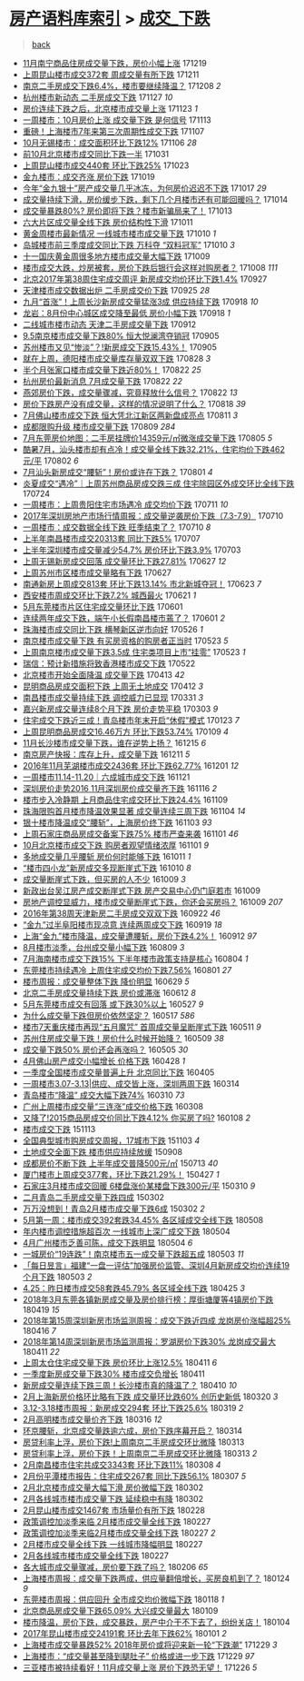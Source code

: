 [房产语料库索引](../../README.md)  > [成交_下跌](成交_下跌.md)
====
> [back](../README.md)

- [11月南宁商品住房成交量下跌，房价小幅上涨](http://jkwz.applinzi.com/ittc/7048721266586944528.html#11%E6%9C%88%E5%8D%97%E5%AE%81%E5%95%86%E5%93%81%E4%BD%8F%E6%88%BF%E6%88%90%E4%BA%A4%E9%87%8F%E4%B8%8B%E8%B7%8C%EF%BC%8C%E6%88%BF%E4%BB%B7%E5%B0%8F%E5%B9%85%E4%B8%8A%E6%B6%A8) 171219  
- [上周昆山楼市成交372套 周成交量有所下跌](http://jkwz.applinzi.com/ittc/7045768595194250256.html#%E4%B8%8A%E5%91%A8%E6%98%86%E5%B1%B1%E6%A5%BC%E5%B8%82%E6%88%90%E4%BA%A4372%E5%A5%97+%E5%91%A8%E6%88%90%E4%BA%A4%E9%87%8F%E6%9C%89%E6%89%80%E4%B8%8B%E8%B7%8C) 171211  
- [南京二手房成交下跌6.4%，楼市要继续降温？](http://jkwz.applinzi.com/ittc/7044487148974113808.html#%E5%8D%97%E4%BA%AC%E4%BA%8C%E6%89%8B%E6%88%BF%E6%88%90%E4%BA%A4%E4%B8%8B%E8%B7%8C6.4%25%EF%BC%8C%E6%A5%BC%E5%B8%82%E8%A6%81%E7%BB%A7%E7%BB%AD%E9%99%8D%E6%B8%A9%EF%BC%9F) 171208 *2* 
- [杭州楼市新动态 二手房成交下跌](http://jkwz.applinzi.com/ittc/7040592609402160145.html#%E6%9D%AD%E5%B7%9E%E6%A5%BC%E5%B8%82%E6%96%B0%E5%8A%A8%E6%80%81+%E4%BA%8C%E6%89%8B%E6%88%BF%E6%88%90%E4%BA%A4%E4%B8%8B%E8%B7%8C) 171127 *10* 
- [房价连续下跌之后，北京楼市成交量上涨](http://jkwz.applinzi.com/ittc/7039075825180214288.html#%E6%88%BF%E4%BB%B7%E8%BF%9E%E7%BB%AD%E4%B8%8B%E8%B7%8C%E4%B9%8B%E5%90%8E%EF%BC%8C%E5%8C%97%E4%BA%AC%E6%A5%BC%E5%B8%82%E6%88%90%E4%BA%A4%E9%87%8F%E4%B8%8A%E6%B6%A8) 171123 *1* 
- [一周楼市：10月房价上涨 成交量下跌 是何信号](http://jkwz.applinzi.com/ittc/7035472168920548368.html#%E4%B8%80%E5%91%A8%E6%A5%BC%E5%B8%82%EF%BC%9A10%E6%9C%88%E6%88%BF%E4%BB%B7%E4%B8%8A%E6%B6%A8+%E6%88%90%E4%BA%A4%E9%87%8F%E4%B8%8B%E8%B7%8C+%E6%98%AF%E4%BD%95%E4%BF%A1%E5%8F%B7) 171113  
- [重磅！上海楼市7年来第三次周期性成交下跌](http://jkwz.applinzi.com/ittc/7033166705977721872.html#%E9%87%8D%E7%A3%85%EF%BC%81%E4%B8%8A%E6%B5%B7%E6%A5%BC%E5%B8%827%E5%B9%B4%E6%9D%A5%E7%AC%AC%E4%B8%89%E6%AC%A1%E5%91%A8%E6%9C%9F%E6%80%A7%E6%88%90%E4%BA%A4%E4%B8%8B%E8%B7%8C) 171107  
- [10月无锡楼市：成交面积环比下跌12%](http://jkwz.applinzi.com/ittc/7032785262369834000.html#10%E6%9C%88%E6%97%A0%E9%94%A1%E6%A5%BC%E5%B8%82%EF%BC%9A%E6%88%90%E4%BA%A4%E9%9D%A2%E7%A7%AF%E7%8E%AF%E6%AF%94%E4%B8%8B%E8%B7%8C12%25) 171106 *28* 
- [前10月北京楼市成交同比下跌一半](http://jkwz.applinzi.com/ittc/7030661156795057168.html#%E5%89%8D10%E6%9C%88%E5%8C%97%E4%BA%AC%E6%A5%BC%E5%B8%82%E6%88%90%E4%BA%A4%E5%90%8C%E6%AF%94%E4%B8%8B%E8%B7%8C%E4%B8%80%E5%8D%8A) 171031  
- [上周昆山楼市成交440套 环比下跌25%](http://jkwz.applinzi.com/ittc/7027578050433254416.html#%E4%B8%8A%E5%91%A8%E6%98%86%E5%B1%B1%E6%A5%BC%E5%B8%82%E6%88%90%E4%BA%A4440%E5%A5%97+%E7%8E%AF%E6%AF%94%E4%B8%8B%E8%B7%8C25%25) 171023  
- [金九楼市：成交齐涨 房价下跌](http://jkwz.applinzi.com/ittc/7026166574287946768.html#%E9%87%91%E4%B9%9D%E6%A5%BC%E5%B8%82%EF%BC%9A%E6%88%90%E4%BA%A4%E9%BD%90%E6%B6%A8+%E6%88%BF%E4%BB%B7%E4%B8%8B%E8%B7%8C) 171019  
- [今年“金九银十”房产成交量几乎冰冻，为何房价迟迟不下跌](http://jkwz.applinzi.com/ittc/7025435355766064145.html#%E4%BB%8A%E5%B9%B4%E2%80%9C%E9%87%91%E4%B9%9D%E9%93%B6%E5%8D%81%E2%80%9D%E6%88%BF%E4%BA%A7%E6%88%90%E4%BA%A4%E9%87%8F%E5%87%A0%E4%B9%8E%E5%86%B0%E5%86%BB%EF%BC%8C%E4%B8%BA%E4%BD%95%E6%88%BF%E4%BB%B7%E8%BF%9F%E8%BF%9F%E4%B8%8D%E4%B8%8B%E8%B7%8C) 171017 *29* 
- [成交量持续下滑，房价缓步下跌，剩下几个月楼市还有可能回暖吗？](http://jkwz.applinzi.com/ittc/7024337933233030161.html#%E6%88%90%E4%BA%A4%E9%87%8F%E6%8C%81%E7%BB%AD%E4%B8%8B%E6%BB%91%EF%BC%8C%E6%88%BF%E4%BB%B7%E7%BC%93%E6%AD%A5%E4%B8%8B%E8%B7%8C%EF%BC%8C%E5%89%A9%E4%B8%8B%E5%87%A0%E4%B8%AA%E6%9C%88%E6%A5%BC%E5%B8%82%E8%BF%98%E6%9C%89%E5%8F%AF%E8%83%BD%E5%9B%9E%E6%9A%96%E5%90%97%EF%BC%9F) 171014  
- [成交量暴跌80%? 房价即将下跌？楼市新骗局来了！](http://jkwz.applinzi.com/ittc/7023928474933396497.html#%E6%88%90%E4%BA%A4%E9%87%8F%E6%9A%B4%E8%B7%8C80%25%3F+%E6%88%BF%E4%BB%B7%E5%8D%B3%E5%B0%86%E4%B8%8B%E8%B7%8C%EF%BC%9F%E6%A5%BC%E5%B8%82%E6%96%B0%E9%AA%97%E5%B1%80%E6%9D%A5%E4%BA%86%EF%BC%81) 171013  
- [六大片区成交量全线下跌 房价结构性下滑](http://jkwz.applinzi.com/ittc/7022965114188334096.html#%E5%85%AD%E5%A4%A7%E7%89%87%E5%8C%BA%E6%88%90%E4%BA%A4%E9%87%8F%E5%85%A8%E7%BA%BF%E4%B8%8B%E8%B7%8C+%E6%88%BF%E4%BB%B7%E7%BB%93%E6%9E%84%E6%80%A7%E4%B8%8B%E6%BB%91) 171011  
- [黄金周楼市最新情况 一线城市楼市成交量下跌](http://jkwz.applinzi.com/ittc/7022781278921950225.html#%E9%BB%84%E9%87%91%E5%91%A8%E6%A5%BC%E5%B8%82%E6%9C%80%E6%96%B0%E6%83%85%E5%86%B5+%E4%B8%80%E7%BA%BF%E5%9F%8E%E5%B8%82%E6%A5%BC%E5%B8%82%E6%88%90%E4%BA%A4%E9%87%8F%E4%B8%8B%E8%B7%8C) 171010 *1* 
- [岛城楼市前三季度成交同比下跌 万科夺 “双料冠军”](http://jkwz.applinzi.com/ittc/7022732660265452560.html#%E5%B2%9B%E5%9F%8E%E6%A5%BC%E5%B8%82%E5%89%8D%E4%B8%89%E5%AD%A3%E5%BA%A6%E6%88%90%E4%BA%A4%E5%90%8C%E6%AF%94%E4%B8%8B%E8%B7%8C+%E4%B8%87%E7%A7%91%E5%A4%BA+%E2%80%9C%E5%8F%8C%E6%96%99%E5%86%A0%E5%86%9B%E2%80%9D) 171010 *3* 
- [十一国庆黄金周很多地方楼市成交量大幅下跌](http://jkwz.applinzi.com/ittc/7022453570102887440.html#%E5%8D%81%E4%B8%80%E5%9B%BD%E5%BA%86%E9%BB%84%E9%87%91%E5%91%A8%E5%BE%88%E5%A4%9A%E5%9C%B0%E6%96%B9%E6%A5%BC%E5%B8%82%E6%88%90%E4%BA%A4%E9%87%8F%E5%A4%A7%E5%B9%85%E4%B8%8B%E8%B7%8C) 171009  
- [楼市成交大跌，炒房被套，房价下跌后银行会这样对购房者？](http://jkwz.applinzi.com/ittc/7022018923359372305.html#%E6%A5%BC%E5%B8%82%E6%88%90%E4%BA%A4%E5%A4%A7%E8%B7%8C%EF%BC%8C%E7%82%92%E6%88%BF%E8%A2%AB%E5%A5%97%EF%BC%8C%E6%88%BF%E4%BB%B7%E4%B8%8B%E8%B7%8C%E5%90%8E%E9%93%B6%E8%A1%8C%E4%BC%9A%E8%BF%99%E6%A0%B7%E5%AF%B9%E8%B4%AD%E6%88%BF%E8%80%85%EF%BC%9F) 171008 *111* 
- [北京2017年第38周住宅成交周评 新房成交均价环比下跌1.4%](http://jkwz.applinzi.com/ittc/7018038802151638033.html#%E5%8C%97%E4%BA%AC2017%E5%B9%B4%E7%AC%AC38%E5%91%A8%E4%BD%8F%E5%AE%85%E6%88%90%E4%BA%A4%E5%91%A8%E8%AF%84+%E6%96%B0%E6%88%BF%E6%88%90%E4%BA%A4%E5%9D%87%E4%BB%B7%E7%8E%AF%E6%AF%94%E4%B8%8B%E8%B7%8C1.4%25) 170927  
- [天津楼市成交数据出炉 二手房成交价下跌](http://jkwz.applinzi.com/ittc/7017197995626595345.html#%E5%A4%A9%E6%B4%A5%E6%A5%BC%E5%B8%82%E6%88%90%E4%BA%A4%E6%95%B0%E6%8D%AE%E5%87%BA%E7%82%89+%E4%BA%8C%E6%89%8B%E6%88%BF%E6%88%90%E4%BA%A4%E4%BB%B7%E4%B8%8B%E8%B7%8C) 170925 *28* 
- [九月“首涨”！上周长沙新房成交量猛涨3成 供应持续下跌](http://jkwz.applinzi.com/ittc/7014696617435989009.html#%E4%B9%9D%E6%9C%88%E2%80%9C%E9%A6%96%E6%B6%A8%E2%80%9D%EF%BC%81%E4%B8%8A%E5%91%A8%E9%95%BF%E6%B2%99%E6%96%B0%E6%88%BF%E6%88%90%E4%BA%A4%E9%87%8F%E7%8C%9B%E6%B6%A83%E6%88%90+%E4%BE%9B%E5%BA%94%E6%8C%81%E7%BB%AD%E4%B8%8B%E8%B7%8C) 170918 *10* 
- [龙岩：8月份中心城区成交降至最低 房价小幅下跌](http://jkwz.applinzi.com/ittc/7014679558882853905.html#%E9%BE%99%E5%B2%A9%EF%BC%9A8%E6%9C%88%E4%BB%BD%E4%B8%AD%E5%BF%83%E5%9F%8E%E5%8C%BA%E6%88%90%E4%BA%A4%E9%99%8D%E8%87%B3%E6%9C%80%E4%BD%8E+%E6%88%BF%E4%BB%B7%E5%B0%8F%E5%B9%85%E4%B8%8B%E8%B7%8C) 170918 *1* 
- [二线城市楼市动态 天津二手房成交量下跌](http://jkwz.applinzi.com/ittc/7012415735257891600.html#%E4%BA%8C%E7%BA%BF%E5%9F%8E%E5%B8%82%E6%A5%BC%E5%B8%82%E5%8A%A8%E6%80%81+%E5%A4%A9%E6%B4%A5%E4%BA%8C%E6%89%8B%E6%88%BF%E6%88%90%E4%BA%A4%E9%87%8F%E4%B8%8B%E8%B7%8C) 170912  
- [9.5南京楼市成交量下跌80% 恒大悦澜湾夺销冠](http://jkwz.applinzi.com/ittc/7009945226356196368.html#9.5%E5%8D%97%E4%BA%AC%E6%A5%BC%E5%B8%82%E6%88%90%E4%BA%A4%E9%87%8F%E4%B8%8B%E8%B7%8C80%25+%E6%81%92%E5%A4%A7%E6%82%A6%E6%BE%9C%E6%B9%BE%E5%A4%BA%E9%94%80%E5%86%A0) 170905  
- [苏州楼市又见“惨淡”？!新房成交下跌15.43%！](http://jkwz.applinzi.com/ittc/7009758814809883664.html#%E8%8B%8F%E5%B7%9E%E6%A5%BC%E5%B8%82%E5%8F%88%E8%A7%81%E2%80%9C%E6%83%A8%E6%B7%A1%E2%80%9D%EF%BC%9F%21%E6%96%B0%E6%88%BF%E6%88%90%E4%BA%A4%E4%B8%8B%E8%B7%8C15.43%25%EF%BC%81) 170905  
- [就在上周，德阳楼市成交量库存量双双下跌](http://jkwz.applinzi.com/ittc/7005796703142413328.html#%E5%B0%B1%E5%9C%A8%E4%B8%8A%E5%91%A8%EF%BC%8C%E5%BE%B7%E9%98%B3%E6%A5%BC%E5%B8%82%E6%88%90%E4%BA%A4%E9%87%8F%E5%BA%93%E5%AD%98%E9%87%8F%E5%8F%8C%E5%8F%8C%E4%B8%8B%E8%B7%8C) 170828 *3* 
- [半个月张家口楼市成交量下跌近80%！](http://jkwz.applinzi.com/ittc/7004653502184555536.html#%E5%8D%8A%E4%B8%AA%E6%9C%88%E5%BC%A0%E5%AE%B6%E5%8F%A3%E6%A5%BC%E5%B8%82%E6%88%90%E4%BA%A4%E9%87%8F%E4%B8%8B%E8%B7%8C%E8%BF%9180%25%EF%BC%81) 170822 *25* 
- [杭州房价最新消息 7月成交量下跌](http://jkwz.applinzi.com/ittc/7004618819463808016.html#%E6%9D%AD%E5%B7%9E%E6%88%BF%E4%BB%B7%E6%9C%80%E6%96%B0%E6%B6%88%E6%81%AF+7%E6%9C%88%E6%88%90%E4%BA%A4%E9%87%8F%E4%B8%8B%E8%B7%8C) 170822 *22* 
- [燕郊房价下跌，成交量骤减，究竟释放什么信号？](http://jkwz.applinzi.com/ittc/7004590943712576529.html#%E7%87%95%E9%83%8A%E6%88%BF%E4%BB%B7%E4%B8%8B%E8%B7%8C%EF%BC%8C%E6%88%90%E4%BA%A4%E9%87%8F%E9%AA%A4%E5%87%8F%EF%BC%8C%E7%A9%B6%E7%AB%9F%E9%87%8A%E6%94%BE%E4%BB%80%E4%B9%88%E4%BF%A1%E5%8F%B7%EF%BC%9F) 170822 *13* 
- [房价下跌房产没有成交量，这样的情况说明了什么？](http://jkwz.applinzi.com/ittc/7003195132286075920.html#%E6%88%BF%E4%BB%B7%E4%B8%8B%E8%B7%8C%E6%88%BF%E4%BA%A7%E6%B2%A1%E6%9C%89%E6%88%90%E4%BA%A4%E9%87%8F%EF%BC%8C%E8%BF%99%E6%A0%B7%E7%9A%84%E6%83%85%E5%86%B5%E8%AF%B4%E6%98%8E%E4%BA%86%E4%BB%80%E4%B9%88%EF%BC%9F) 170818 *39* 
- [7月佛山楼市成交下跌 恒大凭北江新区两新盘成亮点](http://jkwz.applinzi.com/ittc/7000448578286519313.html#7%E6%9C%88%E4%BD%9B%E5%B1%B1%E6%A5%BC%E5%B8%82%E6%88%90%E4%BA%A4%E4%B8%8B%E8%B7%8C+%E6%81%92%E5%A4%A7%E5%87%AD%E5%8C%97%E6%B1%9F%E6%96%B0%E5%8C%BA%E4%B8%A4%E6%96%B0%E7%9B%98%E6%88%90%E4%BA%AE%E7%82%B9) 170811 *3* 
- [成都限购升级 楼市成交量下跌](http://jkwz.applinzi.com/ittc/6999864690652759056.html#%E6%88%90%E9%83%BD%E9%99%90%E8%B4%AD%E5%8D%87%E7%BA%A7+%E6%A5%BC%E5%B8%82%E6%88%90%E4%BA%A4%E9%87%8F%E4%B8%8B%E8%B7%8C) 170809 *284* 
- [7月东莞房价地图：二手房挂牌价14359元/㎡微涨成交量下跌](http://jkwz.applinzi.com/ittc/6998381178581943312.html#7%E6%9C%88%E4%B8%9C%E8%8E%9E%E6%88%BF%E4%BB%B7%E5%9C%B0%E5%9B%BE%EF%BC%9A%E4%BA%8C%E6%89%8B%E6%88%BF%E6%8C%82%E7%89%8C%E4%BB%B714359%E5%85%83%2F%E3%8E%A1%E5%BE%AE%E6%B6%A8%E6%88%90%E4%BA%A4%E9%87%8F%E4%B8%8B%E8%B7%8C) 170805 *5* 
- [酷暑7月，汕头楼市却有点冷！成交量全线下跌32.21%，住宅均价下跌462元/平](http://jkwz.applinzi.com/ittc/6997155568341746704.html#%E9%85%B7%E6%9A%917%E6%9C%88%EF%BC%8C%E6%B1%95%E5%A4%B4%E6%A5%BC%E5%B8%82%E5%8D%B4%E6%9C%89%E7%82%B9%E5%86%B7%EF%BC%81%E6%88%90%E4%BA%A4%E9%87%8F%E5%85%A8%E7%BA%BF%E4%B8%8B%E8%B7%8C32.21%25%EF%BC%8C%E4%BD%8F%E5%AE%85%E5%9D%87%E4%BB%B7%E4%B8%8B%E8%B7%8C462%E5%85%83%2F%E5%B9%B3) 170802 *6* 
- [7月汕头新房成交“腰斩”！房价或许在下跌？](http://jkwz.applinzi.com/ittc/6996785677856146449.html#7%E6%9C%88%E6%B1%95%E5%A4%B4%E6%96%B0%E6%88%BF%E6%88%90%E4%BA%A4%E2%80%9C%E8%85%B0%E6%96%A9%E2%80%9D%EF%BC%81%E6%88%BF%E4%BB%B7%E6%88%96%E8%AE%B8%E5%9C%A8%E4%B8%8B%E8%B7%8C%EF%BC%9F) 170801 *4* 
- [炎夏成交“遇冷”｜上周苏州商品房成交跌三成 住宅除园区外成交环比全线下跌](http://jkwz.applinzi.com/ittc/6993853267229279249.html#%E7%82%8E%E5%A4%8F%E6%88%90%E4%BA%A4%E2%80%9C%E9%81%87%E5%86%B7%E2%80%9D%EF%BD%9C%E4%B8%8A%E5%91%A8%E8%8B%8F%E5%B7%9E%E5%95%86%E5%93%81%E6%88%BF%E6%88%90%E4%BA%A4%E8%B7%8C%E4%B8%89%E6%88%90+%E4%BD%8F%E5%AE%85%E9%99%A4%E5%9B%AD%E5%8C%BA%E5%A4%96%E6%88%90%E4%BA%A4%E7%8E%AF%E6%AF%94%E5%85%A8%E7%BA%BF%E4%B8%8B%E8%B7%8C) 170724  
- [一周楼市：上周贵阳住宅市场遇冷 成交均价下跌](http://jkwz.applinzi.com/ittc/6989082667390600209.html#%E4%B8%80%E5%91%A8%E6%A5%BC%E5%B8%82%EF%BC%9A%E4%B8%8A%E5%91%A8%E8%B4%B5%E9%98%B3%E4%BD%8F%E5%AE%85%E5%B8%82%E5%9C%BA%E9%81%87%E5%86%B7+%E6%88%90%E4%BA%A4%E5%9D%87%E4%BB%B7%E4%B8%8B%E8%B7%8C) 170711 *10* 
- [2017年深圳房地产市场行情周报：成交量逆袭房价下跌（7.3-7.9）](http://jkwz.applinzi.com/ittc/6988731161306989573.html#2017%E5%B9%B4%E6%B7%B1%E5%9C%B3%E6%88%BF%E5%9C%B0%E4%BA%A7%E5%B8%82%E5%9C%BA%E8%A1%8C%E6%83%85%E5%91%A8%E6%8A%A5%EF%BC%9A%E6%88%90%E4%BA%A4%E9%87%8F%E9%80%86%E8%A2%AD%E6%88%BF%E4%BB%B7%E4%B8%8B%E8%B7%8C%EF%BC%887.3-7.9%EF%BC%89) 170710  
- [一周楼市：成交数据全线下跌 旺季结束了？](http://jkwz.applinzi.com/ittc/6988613961418015760.html#%E4%B8%80%E5%91%A8%E6%A5%BC%E5%B8%82%EF%BC%9A%E6%88%90%E4%BA%A4%E6%95%B0%E6%8D%AE%E5%85%A8%E7%BA%BF%E4%B8%8B%E8%B7%8C+%E6%97%BA%E5%AD%A3%E7%BB%93%E6%9D%9F%E4%BA%86%EF%BC%9F) 170710 *8* 
- [上半年南昌楼市成交20313套 同比下跌5%](http://jkwz.applinzi.com/ittc/6987494061991527441.html#%E4%B8%8A%E5%8D%8A%E5%B9%B4%E5%8D%97%E6%98%8C%E6%A5%BC%E5%B8%82%E6%88%90%E4%BA%A420313%E5%A5%97+%E5%90%8C%E6%AF%94%E4%B8%8B%E8%B7%8C5%25) 170707  
- [上半年深圳楼市成交量减少54.7% 房价环比下跌3.9%](http://jkwz.applinzi.com/ittc/6986083089397580805.html#%E4%B8%8A%E5%8D%8A%E5%B9%B4%E6%B7%B1%E5%9C%B3%E6%A5%BC%E5%B8%82%E6%88%90%E4%BA%A4%E9%87%8F%E5%87%8F%E5%B0%9154.7%25+%E6%88%BF%E4%BB%B7%E7%8E%AF%E6%AF%94%E4%B8%8B%E8%B7%8C3.9%25) 170703  
- [上周无锡新房成交回落 成交量环比下跌27.81%](http://jkwz.applinzi.com/ittc/6983812134856033284.html#%E4%B8%8A%E5%91%A8%E6%97%A0%E9%94%A1%E6%96%B0%E6%88%BF%E6%88%90%E4%BA%A4%E5%9B%9E%E8%90%BD+%E6%88%90%E4%BA%A4%E9%87%8F%E7%8E%AF%E6%AF%94%E4%B8%8B%E8%B7%8C27.81%25) 170627 *12* 
- [上周苏州市区楼市成交量略有下跌](http://jkwz.applinzi.com/ittc/6983769599756469252.html#%E4%B8%8A%E5%91%A8%E8%8B%8F%E5%B7%9E%E5%B8%82%E5%8C%BA%E6%A5%BC%E5%B8%82%E6%88%90%E4%BA%A4%E9%87%8F%E7%95%A5%E6%9C%89%E4%B8%8B%E8%B7%8C) 170627  
- [南通新房上周成交813套 环比下跌13.14% 市北新城夺冠！](http://jkwz.applinzi.com/ittc/6982406488596153348.html#%E5%8D%97%E9%80%9A%E6%96%B0%E6%88%BF%E4%B8%8A%E5%91%A8%E6%88%90%E4%BA%A4813%E5%A5%97+%E7%8E%AF%E6%AF%94%E4%B8%8B%E8%B7%8C13.14%25+%E5%B8%82%E5%8C%97%E6%96%B0%E5%9F%8E%E5%A4%BA%E5%86%A0%EF%BC%81) 170623 *7* 
- [西安楼市周成交环比下跌7.2% 城西最火](http://jkwz.applinzi.com/ittc/6981544961441793028.html#%E8%A5%BF%E5%AE%89%E6%A5%BC%E5%B8%82%E5%91%A8%E6%88%90%E4%BA%A4%E7%8E%AF%E6%AF%94%E4%B8%8B%E8%B7%8C7.2%25+%E5%9F%8E%E8%A5%BF%E6%9C%80%E7%81%AB) 170621 *1* 
- [5月东莞楼市片区住宅成交量环比下跌](http://jkwz.applinzi.com/ittc/6974152150975251460.html#5%E6%9C%88%E4%B8%9C%E8%8E%9E%E6%A5%BC%E5%B8%82%E7%89%87%E5%8C%BA%E4%BD%8F%E5%AE%85%E6%88%90%E4%BA%A4%E9%87%8F%E7%8E%AF%E6%AF%94%E4%B8%8B%E8%B7%8C) 170601  
- [连续两年成交下跌，端午小长假南昌楼市蔫了？](http://jkwz.applinzi.com/ittc/6974127267302081541.html#%E8%BF%9E%E7%BB%AD%E4%B8%A4%E5%B9%B4%E6%88%90%E4%BA%A4%E4%B8%8B%E8%B7%8C%EF%BC%8C%E7%AB%AF%E5%8D%88%E5%B0%8F%E9%95%BF%E5%81%87%E5%8D%97%E6%98%8C%E6%A5%BC%E5%B8%82%E8%94%AB%E4%BA%86%EF%BC%9F) 170601 *2* 
- [珠海楼市成交同比下跌 横琴新区逆市向好](http://jkwz.applinzi.com/ittc/6971609359044838404.html#%E7%8F%A0%E6%B5%B7%E6%A5%BC%E5%B8%82%E6%88%90%E4%BA%A4%E5%90%8C%E6%AF%94%E4%B8%8B%E8%B7%8C+%E6%A8%AA%E7%90%B4%E6%96%B0%E5%8C%BA%E9%80%86%E5%B8%82%E5%90%91%E5%A5%BD) 170526 *1* 
- [南京楼市成交量下跌 有买房资格的购房者正当时](http://jkwz.applinzi.com/ittc/6970875076768433156.html#%E5%8D%97%E4%BA%AC%E6%A5%BC%E5%B8%82%E6%88%90%E4%BA%A4%E9%87%8F%E4%B8%8B%E8%B7%8C+%E6%9C%89%E4%B9%B0%E6%88%BF%E8%B5%84%E6%A0%BC%E7%9A%84%E8%B4%AD%E6%88%BF%E8%80%85%E6%AD%A3%E5%BD%93%E6%97%B6) 170523 *5* 
- [上周南京楼市成交量下跌3.5成 住宅类项目上市“挂零”](http://jkwz.applinzi.com/ittc/6970841820740191237.html#%E4%B8%8A%E5%91%A8%E5%8D%97%E4%BA%AC%E6%A5%BC%E5%B8%82%E6%88%90%E4%BA%A4%E9%87%8F%E4%B8%8B%E8%B7%8C3.5%E6%88%90+%E4%BD%8F%E5%AE%85%E7%B1%BB%E9%A1%B9%E7%9B%AE%E4%B8%8A%E5%B8%82%E2%80%9C%E6%8C%82%E9%9B%B6%E2%80%9D) 170523 *1* 
- [瑞信：预计新措施将致香港楼市成交下跌](http://jkwz.applinzi.com/ittc/6970443771392033797.html#%E7%91%9E%E4%BF%A1%EF%BC%9A%E9%A2%84%E8%AE%A1%E6%96%B0%E6%8E%AA%E6%96%BD%E5%B0%86%E8%87%B4%E9%A6%99%E6%B8%AF%E6%A5%BC%E5%B8%82%E6%88%90%E4%BA%A4%E4%B8%8B%E8%B7%8C) 170522  
- [北京楼市开始全面降温 成交量下跌](http://jkwz.applinzi.com/ittc/6955817621164393477.html#%E5%8C%97%E4%BA%AC%E6%A5%BC%E5%B8%82%E5%BC%80%E5%A7%8B%E5%85%A8%E9%9D%A2%E9%99%8D%E6%B8%A9+%E6%88%90%E4%BA%A4%E9%87%8F%E4%B8%8B%E8%B7%8C) 170413 *42* 
- [昆明商品房成交面积下跌 上周无土地成交](http://jkwz.applinzi.com/ittc/6955755592416232452.html#%E6%98%86%E6%98%8E%E5%95%86%E5%93%81%E6%88%BF%E6%88%90%E4%BA%A4%E9%9D%A2%E7%A7%AF%E4%B8%8B%E8%B7%8C+%E4%B8%8A%E5%91%A8%E6%97%A0%E5%9C%9F%E5%9C%B0%E6%88%90%E4%BA%A4) 170412 *3* 
- [南昌楼市成交量持续下跌 调控威力已显现](http://jkwz.applinzi.com/ittc/6951118382626767877.html#%E5%8D%97%E6%98%8C%E6%A5%BC%E5%B8%82%E6%88%90%E4%BA%A4%E9%87%8F%E6%8C%81%E7%BB%AD%E4%B8%8B%E8%B7%8C+%E8%B0%83%E6%8E%A7%E5%A8%81%E5%8A%9B%E5%B7%B2%E6%98%BE%E7%8E%B0) 170331 *3* 
- [嘉兴新房成交量连续8个月下跌 房价走势平稳](http://jkwz.applinzi.com/ittc/6940842326720250884.html#%E5%98%89%E5%85%B4%E6%96%B0%E6%88%BF%E6%88%90%E4%BA%A4%E9%87%8F%E8%BF%9E%E7%BB%AD8%E4%B8%AA%E6%9C%88%E4%B8%8B%E8%B7%8C+%E6%88%BF%E4%BB%B7%E8%B5%B0%E5%8A%BF%E5%B9%B3%E7%A8%B3) 170303 *9* 
- [住宅成交下跌近三成！青岛楼市年末开启“休假”模式](http://jkwz.applinzi.com/ittc/6926363228132344837.html#%E4%BD%8F%E5%AE%85%E6%88%90%E4%BA%A4%E4%B8%8B%E8%B7%8C%E8%BF%91%E4%B8%89%E6%88%90%EF%BC%81%E9%9D%92%E5%B2%9B%E6%A5%BC%E5%B8%82%E5%B9%B4%E6%9C%AB%E5%BC%80%E5%90%AF%E2%80%9C%E4%BC%91%E5%81%87%E2%80%9D%E6%A8%A1%E5%BC%8F) 170123 *7* 
- [上周昆明商品房成交16.46万方 环比下跌53.74%](http://jkwz.applinzi.com/ittc/6921213353820423173.html#%E4%B8%8A%E5%91%A8%E6%98%86%E6%98%8E%E5%95%86%E5%93%81%E6%88%BF%E6%88%90%E4%BA%A416.46%E4%B8%87%E6%96%B9+%E7%8E%AF%E6%AF%94%E4%B8%8B%E8%B7%8C53.74%25) 170109 *4* 
- [11月长沙楼市成交量下跌，谁在逆势上扬？](http://jkwz.applinzi.com/ittc/6911941543253771269.html#11%E6%9C%88%E9%95%BF%E6%B2%99%E6%A5%BC%E5%B8%82%E6%88%90%E4%BA%A4%E9%87%8F%E4%B8%8B%E8%B7%8C%EF%BC%8C%E8%B0%81%E5%9C%A8%E9%80%86%E5%8A%BF%E4%B8%8A%E6%89%AC%EF%BC%9F) 161215 *6* 
- [南京房产快报：库存上升，成交量下跌](http://jkwz.applinzi.com/ittc/6910461519749186564.html#%E5%8D%97%E4%BA%AC%E6%88%BF%E4%BA%A7%E5%BF%AB%E6%8A%A5%EF%BC%9A%E5%BA%93%E5%AD%98%E4%B8%8A%E5%8D%87%EF%BC%8C%E6%88%90%E4%BA%A4%E9%87%8F%E4%B8%8B%E8%B7%8C) 161211 *5* 
- [2016年11月芜湖楼市成交2436套 环比下跌62.77%](http://jkwz.applinzi.com/ittc/6906577448186954757.html#2016%E5%B9%B411%E6%9C%88%E8%8A%9C%E6%B9%96%E6%A5%BC%E5%B8%82%E6%88%90%E4%BA%A42436%E5%A5%97+%E7%8E%AF%E6%AF%94%E4%B8%8B%E8%B7%8C62.77%25) 161201 *12* 
- [一周楼市11.14-11.20｜六成城市成交下跌](http://jkwz.applinzi.com/ittc/6903021102900446212.html#%E4%B8%80%E5%91%A8%E6%A5%BC%E5%B8%8211.14-11.20%EF%BD%9C%E5%85%AD%E6%88%90%E5%9F%8E%E5%B8%82%E6%88%90%E4%BA%A4%E4%B8%8B%E8%B7%8C) 161121  
- [深圳房价走势2016 11月深圳房价成交量齐下跌](http://jkwz.applinzi.com/ittc/6901154247378207748.html#%E6%B7%B1%E5%9C%B3%E6%88%BF%E4%BB%B7%E8%B5%B0%E5%8A%BF2016+11%E6%9C%88%E6%B7%B1%E5%9C%B3%E6%88%BF%E4%BB%B7%E6%88%90%E4%BA%A4%E9%87%8F%E9%BD%90%E4%B8%8B%E8%B7%8C) 161116 *2* 
- [楼市步入冷静期 上月商品住宅成交环比下跌24.4%](http://jkwz.applinzi.com/ittc/6898465757897163781.html#%E6%A5%BC%E5%B8%82%E6%AD%A5%E5%85%A5%E5%86%B7%E9%9D%99%E6%9C%9F+%E4%B8%8A%E6%9C%88%E5%95%86%E5%93%81%E4%BD%8F%E5%AE%85%E6%88%90%E4%BA%A4%E7%8E%AF%E6%AF%94%E4%B8%8B%E8%B7%8C24.4%25) 161109  
- [珠海限购首月楼市降温效果显著 成交量连续三周下跌](http://jkwz.applinzi.com/ittc/6896651584653493253.html#%E7%8F%A0%E6%B5%B7%E9%99%90%E8%B4%AD%E9%A6%96%E6%9C%88%E6%A5%BC%E5%B8%82%E9%99%8D%E6%B8%A9%E6%95%88%E6%9E%9C%E6%98%BE%E8%91%97+%E6%88%90%E4%BA%A4%E9%87%8F%E8%BF%9E%E7%BB%AD%E4%B8%89%E5%91%A8%E4%B8%8B%E8%B7%8C) 161104 *14* 
- [银十楼市降温成交“腰斩”，上海房价终下跌](http://jkwz.applinzi.com/ittc/6896291385598018565.html#%E9%93%B6%E5%8D%81%E6%A5%BC%E5%B8%82%E9%99%8D%E6%B8%A9%E6%88%90%E4%BA%A4%E2%80%9C%E8%85%B0%E6%96%A9%E2%80%9D%EF%BC%8C%E4%B8%8A%E6%B5%B7%E6%88%BF%E4%BB%B7%E7%BB%88%E4%B8%8B%E8%B7%8C) 161103 *93* 
- [上周石家庄商品房成交备案下跌75% 楼市严查来袭](http://jkwz.applinzi.com/ittc/6895587449731810308.html#%E4%B8%8A%E5%91%A8%E7%9F%B3%E5%AE%B6%E5%BA%84%E5%95%86%E5%93%81%E6%88%BF%E6%88%90%E4%BA%A4%E5%A4%87%E6%A1%88%E4%B8%8B%E8%B7%8C75%25+%E6%A5%BC%E5%B8%82%E4%B8%A5%E6%9F%A5%E6%9D%A5%E8%A2%AD) 161101 *46* 
- [10月北京楼市成交下跌 购房者观望情绪浓厚](http://jkwz.applinzi.com/ittc/6895334560622969861.html#10%E6%9C%88%E5%8C%97%E4%BA%AC%E6%A5%BC%E5%B8%82%E6%88%90%E4%BA%A4%E4%B8%8B%E8%B7%8C+%E8%B4%AD%E6%88%BF%E8%80%85%E8%A7%82%E6%9C%9B%E6%83%85%E7%BB%AA%E6%B5%93%E5%8E%9A) 161101 *9* 
- [多地成交量几乎腰斩 房价何时能够下跌](http://jkwz.applinzi.com/ittc/6887774154434020357.html#%E5%A4%9A%E5%9C%B0%E6%88%90%E4%BA%A4%E9%87%8F%E5%87%A0%E4%B9%8E%E8%85%B0%E6%96%A9+%E6%88%BF%E4%BB%B7%E4%BD%95%E6%97%B6%E8%83%BD%E5%A4%9F%E4%B8%8B%E8%B7%8C) 161011 *1* 
- [“楼市四小龙”新房成交多现断崖式下跌](http://jkwz.applinzi.com/ittc/6887267910111724549.html#%E2%80%9C%E6%A5%BC%E5%B8%82%E5%9B%9B%E5%B0%8F%E9%BE%99%E2%80%9D%E6%96%B0%E6%88%BF%E6%88%90%E4%BA%A4%E5%A4%9A%E7%8E%B0%E6%96%AD%E5%B4%96%E5%BC%8F%E4%B8%8B%E8%B7%8C) 161010 *8* 
- [成交量断崖式下跌，但买房的人不少](http://jkwz.applinzi.com/ittc/6887016706156790788.html#%E6%88%90%E4%BA%A4%E9%87%8F%E6%96%AD%E5%B4%96%E5%BC%8F%E4%B8%8B%E8%B7%8C%EF%BC%8C%E4%BD%86%E4%B9%B0%E6%88%BF%E7%9A%84%E4%BA%BA%E4%B8%8D%E5%B0%91) 161009 *3* 
- [新政出台吴江房产成交断崖式下跌 房产交易中心仍门庭若市](http://jkwz.applinzi.com/ittc/6886990890341499909.html#%E6%96%B0%E6%94%BF%E5%87%BA%E5%8F%B0%E5%90%B4%E6%B1%9F%E6%88%BF%E4%BA%A7%E6%88%90%E4%BA%A4%E6%96%AD%E5%B4%96%E5%BC%8F%E4%B8%8B%E8%B7%8C+%E6%88%BF%E4%BA%A7%E4%BA%A4%E6%98%93%E4%B8%AD%E5%BF%83%E4%BB%8D%E9%97%A8%E5%BA%AD%E8%8B%A5%E5%B8%82) 161009  
- [房地产调控显威力，楼市成交量断崖式下跌，你还会买房吗？](http://jkwz.applinzi.com/ittc/6886918835537445893.html#%E6%88%BF%E5%9C%B0%E4%BA%A7%E8%B0%83%E6%8E%A7%E6%98%BE%E5%A8%81%E5%8A%9B%EF%BC%8C%E6%A5%BC%E5%B8%82%E6%88%90%E4%BA%A4%E9%87%8F%E6%96%AD%E5%B4%96%E5%BC%8F%E4%B8%8B%E8%B7%8C%EF%BC%8C%E4%BD%A0%E8%BF%98%E4%BC%9A%E4%B9%B0%E6%88%BF%E5%90%97%EF%BC%9F) 161009 *207* 
- [2016年第38周天津新房二手房成交双双下跌](http://jkwz.applinzi.com/ittc/6880639968602489860.html#2016%E5%B9%B4%E7%AC%AC38%E5%91%A8%E5%A4%A9%E6%B4%A5%E6%96%B0%E6%88%BF%E4%BA%8C%E6%89%8B%E6%88%BF%E6%88%90%E4%BA%A4%E5%8F%8C%E5%8F%8C%E4%B8%8B%E8%B7%8C) 160922 *46* 
- [“金九”过半阜阳楼市现凉意 连续两周成交下跌](http://jkwz.applinzi.com/ittc/6879596998268814341.html#%E2%80%9C%E9%87%91%E4%B9%9D%E2%80%9D%E8%BF%87%E5%8D%8A%E9%98%9C%E9%98%B3%E6%A5%BC%E5%B8%82%E7%8E%B0%E5%87%89%E6%84%8F+%E8%BF%9E%E7%BB%AD%E4%B8%A4%E5%91%A8%E6%88%90%E4%BA%A4%E4%B8%8B%E8%B7%8C) 160919 *18* 
- [上海“金九”楼市降温，成交量遭腰斩，房价下跌4.2%！](http://jkwz.applinzi.com/ittc/6877004978044011524.html#%E4%B8%8A%E6%B5%B7%E2%80%9C%E9%87%91%E4%B9%9D%E2%80%9D%E6%A5%BC%E5%B8%82%E9%99%8D%E6%B8%A9%EF%BC%8C%E6%88%90%E4%BA%A4%E9%87%8F%E9%81%AD%E8%85%B0%E6%96%A9%EF%BC%8C%E6%88%BF%E4%BB%B7%E4%B8%8B%E8%B7%8C4.2%25%EF%BC%81) 160912 *97* 
- [8月楼市淡季，台州成交量小幅下跌](http://jkwz.applinzi.com/ittc/6864269394603148292.html#8%E6%9C%88%E6%A5%BC%E5%B8%82%E6%B7%A1%E5%AD%A3%EF%BC%8C%E5%8F%B0%E5%B7%9E%E6%88%90%E4%BA%A4%E9%87%8F%E5%B0%8F%E5%B9%85%E4%B8%8B%E8%B7%8C) 160809 *3* 
- [7月海南楼市成交下跌15% 下半年楼市政策支持是核心](http://jkwz.applinzi.com/ittc/6862532432372433924.html#7%E6%9C%88%E6%B5%B7%E5%8D%97%E6%A5%BC%E5%B8%82%E6%88%90%E4%BA%A4%E4%B8%8B%E8%B7%8C15%25+%E4%B8%8B%E5%8D%8A%E5%B9%B4%E6%A5%BC%E5%B8%82%E6%94%BF%E7%AD%96%E6%94%AF%E6%8C%81%E6%98%AF%E6%A0%B8%E5%BF%83) 160804 *1* 
- [东莞楼市持续遇冷 上周住宅成交均价下跌7.56%](http://jkwz.applinzi.com/ittc/6861338199925982212.html#%E4%B8%9C%E8%8E%9E%E6%A5%BC%E5%B8%82%E6%8C%81%E7%BB%AD%E9%81%87%E5%86%B7+%E4%B8%8A%E5%91%A8%E4%BD%8F%E5%AE%85%E6%88%90%E4%BA%A4%E5%9D%87%E4%BB%B7%E4%B8%8B%E8%B7%8C7.56%25) 160801 *27* 
- [楼市周报：成交量整体下跌 降价明显](http://jkwz.applinzi.com/ittc/6849195411545523205.html#%E6%A5%BC%E5%B8%82%E5%91%A8%E6%8A%A5%EF%BC%9A%E6%88%90%E4%BA%A4%E9%87%8F%E6%95%B4%E4%BD%93%E4%B8%8B%E8%B7%8C+%E9%99%8D%E4%BB%B7%E6%98%8E%E6%98%BE) 160629 *5* 
- [北京二手房成交量持续下跌 房价或滞涨](http://jkwz.applinzi.com/ittc/6842890959226143748.html#%E5%8C%97%E4%BA%AC%E4%BA%8C%E6%89%8B%E6%88%BF%E6%88%90%E4%BA%A4%E9%87%8F%E6%8C%81%E7%BB%AD%E4%B8%8B%E8%B7%8C+%E6%88%BF%E4%BB%B7%E6%88%96%E6%BB%9E%E6%B6%A8) 160612 *8* 
- [5月东莞楼市成交有回落 或下跌30%以上](http://jkwz.applinzi.com/ittc/6836840612091134980.html#5%E6%9C%88%E4%B8%9C%E8%8E%9E%E6%A5%BC%E5%B8%82%E6%88%90%E4%BA%A4%E6%9C%89%E5%9B%9E%E8%90%BD+%E6%88%96%E4%B8%8B%E8%B7%8C30%25%E4%BB%A5%E4%B8%8A) 160527 *9* 
- [为什么成交量下跌但房价依然坚定？](http://jkwz.applinzi.com/ittc/6833114431789466628.html#%E4%B8%BA%E4%BB%80%E4%B9%88%E6%88%90%E4%BA%A4%E9%87%8F%E4%B8%8B%E8%B7%8C%E4%BD%86%E6%88%BF%E4%BB%B7%E4%BE%9D%E7%84%B6%E5%9D%9A%E5%AE%9A%EF%BC%9F) 160517 *586* 
- [楼市7天重庆楼市再现“五月魔咒” 首周成交量呈断崖式下跌](http://jkwz.applinzi.com/ittc/6831066558293869572.html#%E6%A5%BC%E5%B8%827%E5%A4%A9%E9%87%8D%E5%BA%86%E6%A5%BC%E5%B8%82%E5%86%8D%E7%8E%B0%E2%80%9C%E4%BA%94%E6%9C%88%E9%AD%94%E5%92%92%E2%80%9D+%E9%A6%96%E5%91%A8%E6%88%90%E4%BA%A4%E9%87%8F%E5%91%88%E6%96%AD%E5%B4%96%E5%BC%8F%E4%B8%8B%E8%B7%8C) 160511 *9* 
- [苏州住房成交量下跌！房价什么时候开始降？](http://jkwz.applinzi.com/ittc/6830332211928499204.html#%E8%8B%8F%E5%B7%9E%E4%BD%8F%E6%88%BF%E6%88%90%E4%BA%A4%E9%87%8F%E4%B8%8B%E8%B7%8C%EF%BC%81%E6%88%BF%E4%BB%B7%E4%BB%80%E4%B9%88%E6%97%B6%E5%80%99%E5%BC%80%E5%A7%8B%E9%99%8D%EF%BC%9F) 160509 *38* 
- [成交量下跌50% 房价还会再涨吗？](http://jkwz.applinzi.com/ittc/6828659647669863428.html#%E6%88%90%E4%BA%A4%E9%87%8F%E4%B8%8B%E8%B7%8C50%25+%E6%88%BF%E4%BB%B7%E8%BF%98%E4%BC%9A%E5%86%8D%E6%B6%A8%E5%90%97%EF%BC%9F) 160505 *30* 
- [4月佛山房产成交小幅增长 价格下跌](http://jkwz.applinzi.com/ittc/6826155453834593284.html#4%E6%9C%88%E4%BD%9B%E5%B1%B1%E6%88%BF%E4%BA%A7%E6%88%90%E4%BA%A4%E5%B0%8F%E5%B9%85%E5%A2%9E%E9%95%BF+%E4%BB%B7%E6%A0%BC%E4%B8%8B%E8%B7%8C) 160428 *1* 
- [一季度全国楼市成交量普遍上升  北京同比下跌](http://jkwz.applinzi.com/ittc/6817714442926031877.html#%E4%B8%80%E5%AD%A3%E5%BA%A6%E5%85%A8%E5%9B%BD%E6%A5%BC%E5%B8%82%E6%88%90%E4%BA%A4%E9%87%8F%E6%99%AE%E9%81%8D%E4%B8%8A%E5%8D%87++%E5%8C%97%E4%BA%AC%E5%90%8C%E6%AF%94%E4%B8%8B%E8%B7%8C) 160405  
- [一周楼市3.07-3.13|供应、成交皆上涨，深圳两周下跌](http://jkwz.applinzi.com/ittc/6809495083040637956.html#%E4%B8%80%E5%91%A8%E6%A5%BC%E5%B8%823.07-3.13%7C%E4%BE%9B%E5%BA%94%E3%80%81%E6%88%90%E4%BA%A4%E7%9A%86%E4%B8%8A%E6%B6%A8%EF%BC%8C%E6%B7%B1%E5%9C%B3%E4%B8%A4%E5%91%A8%E4%B8%8B%E8%B7%8C) 160314  
- [青岛楼市“降温” 成交大幅下跌74%](http://jkwz.applinzi.com/ittc/6807881660095792133.html#%E9%9D%92%E5%B2%9B%E6%A5%BC%E5%B8%82%E2%80%9C%E9%99%8D%E6%B8%A9%E2%80%9D+%E6%88%90%E4%BA%A4%E5%A4%A7%E5%B9%85%E4%B8%8B%E8%B7%8C74%25) 160310 *73* 
- [广州上周楼市成交量“三连涨”成交价格下跌](http://jkwz.applinzi.com/ittc/6807098751227266052.html#%E5%B9%BF%E5%B7%9E%E4%B8%8A%E5%91%A8%E6%A5%BC%E5%B8%82%E6%88%90%E4%BA%A4%E9%87%8F%E2%80%9C%E4%B8%89%E8%BF%9E%E6%B6%A8%E2%80%9D%E6%88%90%E4%BA%A4%E4%BB%B7%E6%A0%BC%E4%B8%8B%E8%B7%8C) 160308  
- [又降了!2015商品房成交价同比下跌4.12% 你买房了吗?](http://jkwz.applinzi.com/ittc/6785038064032416772.html#%E5%8F%88%E9%99%8D%E4%BA%86%212015%E5%95%86%E5%93%81%E6%88%BF%E6%88%90%E4%BA%A4%E4%BB%B7%E5%90%8C%E6%AF%94%E4%B8%8B%E8%B7%8C4.12%25+%E4%BD%A0%E4%B9%B0%E6%88%BF%E4%BA%86%E5%90%97%3F) 160108 *2* 
- [楼市成交下跌](http://jkwz.applinzi.com/ittc/6764043085067846661.html#%E6%A5%BC%E5%B8%82%E6%88%90%E4%BA%A4%E4%B8%8B%E8%B7%8C) 151113  
- [全国典型城市购房成交周报，17城市下跌](http://jkwz.applinzi.com/ittc/6760379157083325444.html#%E5%85%A8%E5%9B%BD%E5%85%B8%E5%9E%8B%E5%9F%8E%E5%B8%82%E8%B4%AD%E6%88%BF%E6%88%90%E4%BA%A4%E5%91%A8%E6%8A%A5%EF%BC%8C17%E5%9F%8E%E5%B8%82%E4%B8%8B%E8%B7%8C) 151103 *4* 
- [土地成交全面下跌 楼市供应持续放缓](http://jkwz.applinzi.com/ittc/6739675007891047429.html#%E5%9C%9F%E5%9C%B0%E6%88%90%E4%BA%A4%E5%85%A8%E9%9D%A2%E4%B8%8B%E8%B7%8C+%E6%A5%BC%E5%B8%82%E4%BE%9B%E5%BA%94%E6%8C%81%E7%BB%AD%E6%94%BE%E7%BC%93) 150908  
- [成都房价不断下跌 上半年成交普降500元/㎡](http://jkwz.applinzi.com/ittc/547650614993171453.html#%E6%88%90%E9%83%BD%E6%88%BF%E4%BB%B7%E4%B8%8D%E6%96%AD%E4%B8%8B%E8%B7%8C+%E4%B8%8A%E5%8D%8A%E5%B9%B4%E6%88%90%E4%BA%A4%E6%99%AE%E9%99%8D500%E5%85%83%2F%E3%8E%A1) 150713 *40* 
- [厦门楼市上周成交377套，环比下跌21.29%！](http://jkwz.applinzi.com/ittc/547650611408015904.html#%E5%8E%A6%E9%97%A8%E6%A5%BC%E5%B8%82%E4%B8%8A%E5%91%A8%E6%88%90%E4%BA%A4377%E5%A5%97%EF%BC%8C%E7%8E%AF%E6%AF%94%E4%B8%8B%E8%B7%8C21.29%25%EF%BC%81) 150427 *1* 
- [石家庄3月楼市成交回暖 6楼盘涨价某楼盘下跌300元/平](http://jkwz.applinzi.com/ittc/547650611394305754.html#%E7%9F%B3%E5%AE%B6%E5%BA%843%E6%9C%88%E6%A5%BC%E5%B8%82%E6%88%90%E4%BA%A4%E5%9B%9E%E6%9A%96+6%E6%A5%BC%E7%9B%98%E6%B6%A8%E4%BB%B7%E6%9F%90%E6%A5%BC%E7%9B%98%E4%B8%8B%E8%B7%8C300%E5%85%83%2F%E5%B9%B3) 150310 *9* 
- [二月青岛二手房成交量下跌四成](http://jkwz.applinzi.com/ittc/547650611395430004.html#%E4%BA%8C%E6%9C%88%E9%9D%92%E5%B2%9B%E4%BA%8C%E6%89%8B%E6%88%BF%E6%88%90%E4%BA%A4%E9%87%8F%E4%B8%8B%E8%B7%8C%E5%9B%9B%E6%88%90) 150302  
- [万万没想到！青岛2月楼市成交量下跌6成](http://jkwz.applinzi.com/ittc/547650611394723349.html#%E4%B8%87%E4%B8%87%E6%B2%A1%E6%83%B3%E5%88%B0%EF%BC%81%E9%9D%92%E5%B2%9B2%E6%9C%88%E6%A5%BC%E5%B8%82%E6%88%90%E4%BA%A4%E9%87%8F%E4%B8%8B%E8%B7%8C6%E6%88%90) 150302 *2* 
- [5月第一周：楼市成交392套跌34.45% 各区域成交全线下跌](http://jkwz.applinzi.com/ittc/7100657384479523846.html#5%E6%9C%88%E7%AC%AC%E4%B8%80%E5%91%A8%EF%BC%9A%E6%A5%BC%E5%B8%82%E6%88%90%E4%BA%A4392%E5%A5%97%E8%B7%8C34.45%25+%E5%90%84%E5%8C%BA%E5%9F%9F%E6%88%90%E4%BA%A4%E5%85%A8%E7%BA%BF%E4%B8%8B%E8%B7%8C) 180508  
- [年内楼市调控措施超百次 一线城市上深广成交下跌](http://jkwz.applinzi.com/ittc/7099337383717897222.html#%E5%B9%B4%E5%86%85%E6%A5%BC%E5%B8%82%E8%B0%83%E6%8E%A7%E6%8E%AA%E6%96%BD%E8%B6%85%E7%99%BE%E6%AC%A1+%E4%B8%80%E7%BA%BF%E5%9F%8E%E5%B8%82%E4%B8%8A%E6%B7%B1%E5%B9%BF%E6%88%90%E4%BA%A4%E4%B8%8B%E8%B7%8C) 180504  
- [4月广州楼市乏善可陈，成交下跌明显](http://jkwz.applinzi.com/ittc/7099189797870633991.html#4%E6%9C%88%E5%B9%BF%E5%B7%9E%E6%A5%BC%E5%B8%82%E4%B9%8F%E5%96%84%E5%8F%AF%E9%99%88%EF%BC%8C%E6%88%90%E4%BA%A4%E4%B8%8B%E8%B7%8C%E6%98%8E%E6%98%BE) 180504 *6* 
- [一城房价“19连跌”！南京楼市五一成交量下跌超五成](http://jkwz.applinzi.com/ittc/7098832376249713680.html#%E4%B8%80%E5%9F%8E%E6%88%BF%E4%BB%B7%E2%80%9C19%E8%BF%9E%E8%B7%8C%E2%80%9D%EF%BC%81%E5%8D%97%E4%BA%AC%E6%A5%BC%E5%B8%82%E4%BA%94%E4%B8%80%E6%88%90%E4%BA%A4%E9%87%8F%E4%B8%8B%E8%B7%8C%E8%B6%85%E4%BA%94%E6%88%90) 180503 *11* 
- [「每日昱言」福建“一盘一评估”加强房价监管、深圳4月新房成交均价连续19个月下跌](http://jkwz.applinzi.com/ittc/7098812110706574343.html#%E3%80%8C%E6%AF%8F%E6%97%A5%E6%98%B1%E8%A8%80%E3%80%8D%E7%A6%8F%E5%BB%BA%E2%80%9C%E4%B8%80%E7%9B%98%E4%B8%80%E8%AF%84%E4%BC%B0%E2%80%9D%E5%8A%A0%E5%BC%BA%E6%88%BF%E4%BB%B7%E7%9B%91%E7%AE%A1%E3%80%81%E6%B7%B1%E5%9C%B34%E6%9C%88%E6%96%B0%E6%88%BF%E6%88%90%E4%BA%A4%E5%9D%87%E4%BB%B7%E8%BF%9E%E7%BB%AD19%E4%B8%AA%E6%9C%88%E4%B8%8B%E8%B7%8C) 180503 *2* 
- [4.25：昨日楼市成交58套跌45.79% 各区域全线下跌](http://jkwz.applinzi.com/ittc/7095868357926716432.html#4.25%EF%BC%9A%E6%98%A8%E6%97%A5%E6%A5%BC%E5%B8%82%E6%88%90%E4%BA%A458%E5%A5%97%E8%B7%8C45.79%25+%E5%90%84%E5%8C%BA%E5%9F%9F%E5%85%A8%E7%BA%BF%E4%B8%8B%E8%B7%8C) 180425 *3* 
- [2018年3月东莞各镇新房成交量及房价排行榜：厚街塘厦等4镇房价下跌](http://jkwz.applinzi.com/ittc/7093694387597083659.html#2018%E5%B9%B43%E6%9C%88%E4%B8%9C%E8%8E%9E%E5%90%84%E9%95%87%E6%96%B0%E6%88%BF%E6%88%90%E4%BA%A4%E9%87%8F%E5%8F%8A%E6%88%BF%E4%BB%B7%E6%8E%92%E8%A1%8C%E6%A6%9C%EF%BC%9A%E5%8E%9A%E8%A1%97%E5%A1%98%E5%8E%A6%E7%AD%894%E9%95%87%E6%88%BF%E4%BB%B7%E4%B8%8B%E8%B7%8C) 180419 *15* 
- [2018年第15周深圳新房市场监测周报：成交下跌近四成 龙岗房价涨幅超25%](http://jkwz.applinzi.com/ittc/7092595377675174922.html#2018%E5%B9%B4%E7%AC%AC15%E5%91%A8%E6%B7%B1%E5%9C%B3%E6%96%B0%E6%88%BF%E5%B8%82%E5%9C%BA%E7%9B%91%E6%B5%8B%E5%91%A8%E6%8A%A5%EF%BC%9A%E6%88%90%E4%BA%A4%E4%B8%8B%E8%B7%8C%E8%BF%91%E5%9B%9B%E6%88%90+%E9%BE%99%E5%B2%97%E6%88%BF%E4%BB%B7%E6%B6%A8%E5%B9%85%E8%B6%8525%25) 180416 *7* 
- [2018年第14周深圳新房市场监测周报：罗湖房价下跌30% 龙岗成交最大](http://jkwz.applinzi.com/ittc/7090773542016910343.html#2018%E5%B9%B4%E7%AC%AC14%E5%91%A8%E6%B7%B1%E5%9C%B3%E6%96%B0%E6%88%BF%E5%B8%82%E5%9C%BA%E7%9B%91%E6%B5%8B%E5%91%A8%E6%8A%A5%EF%BC%9A%E7%BD%97%E6%B9%96%E6%88%BF%E4%BB%B7%E4%B8%8B%E8%B7%8C30%25+%E9%BE%99%E5%B2%97%E6%88%90%E4%BA%A4%E6%9C%80%E5%A4%A7) 180411 *22* 
- [上周太仓住宅成交量下跌 房价环比上涨12.5%](http://jkwz.applinzi.com/ittc/7090739225173689350.html#%E4%B8%8A%E5%91%A8%E5%A4%AA%E4%BB%93%E4%BD%8F%E5%AE%85%E6%88%90%E4%BA%A4%E9%87%8F%E4%B8%8B%E8%B7%8C+%E6%88%BF%E4%BB%B7%E7%8E%AF%E6%AF%94%E4%B8%8A%E6%B6%A812.5%25) 180411 *6* 
- [一季度新房成交量下跌30%  楼市成交负增长](http://jkwz.applinzi.com/ittc/7090675871893685254.html#%E4%B8%80%E5%AD%A3%E5%BA%A6%E6%96%B0%E6%88%BF%E6%88%90%E4%BA%A4%E9%87%8F%E4%B8%8B%E8%B7%8C30%25++%E6%A5%BC%E5%B8%82%E6%88%90%E4%BA%A4%E8%B4%9F%E5%A2%9E%E9%95%BF) 180411  
- [新房成交量连续下跌三周！长沙楼市真的降温了？](http://jkwz.applinzi.com/ittc/7090240784635003915.html#%E6%96%B0%E6%88%BF%E6%88%90%E4%BA%A4%E9%87%8F%E8%BF%9E%E7%BB%AD%E4%B8%8B%E8%B7%8C%E4%B8%89%E5%91%A8%EF%BC%81%E9%95%BF%E6%B2%99%E6%A5%BC%E5%B8%82%E7%9C%9F%E7%9A%84%E9%99%8D%E6%B8%A9%E4%BA%86%EF%BC%9F) 180410 *10* 
- [2月上海新房价格环比略有下跌 成交量环比跌60% 创历史新低](http://jkwz.applinzi.com/ittc/7082554477565707280.html#2%E6%9C%88%E4%B8%8A%E6%B5%B7%E6%96%B0%E6%88%BF%E4%BB%B7%E6%A0%BC%E7%8E%AF%E6%AF%94%E7%95%A5%E6%9C%89%E4%B8%8B%E8%B7%8C+%E6%88%90%E4%BA%A4%E9%87%8F%E7%8E%AF%E6%AF%94%E8%B7%8C60%25+%E5%88%9B%E5%8E%86%E5%8F%B2%E6%96%B0%E4%BD%8E) 180320 *3* 
- [3.12-3.18楼市周报：新房成交294套 环比下跌25.6%](http://jkwz.applinzi.com/ittc/7082216591871968267.html#3.12-3.18%E6%A5%BC%E5%B8%82%E5%91%A8%E6%8A%A5%EF%BC%9A%E6%96%B0%E6%88%BF%E6%88%90%E4%BA%A4294%E5%A5%97+%E7%8E%AF%E6%AF%94%E4%B8%8B%E8%B7%8C25.6%25) 180319 *2* 
- [2月高明楼市成交量价齐下跌](http://jkwz.applinzi.com/ittc/7081033530304103431.html#2%E6%9C%88%E9%AB%98%E6%98%8E%E6%A5%BC%E5%B8%82%E6%88%90%E4%BA%A4%E9%87%8F%E4%BB%B7%E9%BD%90%E4%B8%8B%E8%B7%8C) 180316 *12* 
- [环京腰斩，北京成交量跌逾六成，房价下跌序幕开启？](http://jkwz.applinzi.com/ittc/7080379963293565969.html#%E7%8E%AF%E4%BA%AC%E8%85%B0%E6%96%A9%EF%BC%8C%E5%8C%97%E4%BA%AC%E6%88%90%E4%BA%A4%E9%87%8F%E8%B7%8C%E9%80%BE%E5%85%AD%E6%88%90%EF%BC%8C%E6%88%BF%E4%BB%B7%E4%B8%8B%E8%B7%8C%E5%BA%8F%E5%B9%95%E5%BC%80%E5%90%AF%EF%BC%9F) 180314  
- [房贷利率上浮，房价下跌!上周南京二手房成交环比微降](http://jkwz.applinzi.com/ittc/7079959802791068682.html#%E6%88%BF%E8%B4%B7%E5%88%A9%E7%8E%87%E4%B8%8A%E6%B5%AE%EF%BC%8C%E6%88%BF%E4%BB%B7%E4%B8%8B%E8%B7%8C%21%E4%B8%8A%E5%91%A8%E5%8D%97%E4%BA%AC%E4%BA%8C%E6%89%8B%E6%88%BF%E6%88%90%E4%BA%A4%E7%8E%AF%E6%AF%94%E5%BE%AE%E9%99%8D) 180313  
- [房贷利率上浮，房价下跌！上周南京二手房成交环比微降](http://jkwz.applinzi.com/ittc/7079887818585539594.html#%E6%88%BF%E8%B4%B7%E5%88%A9%E7%8E%87%E4%B8%8A%E6%B5%AE%EF%BC%8C%E6%88%BF%E4%BB%B7%E4%B8%8B%E8%B7%8C%EF%BC%81%E4%B8%8A%E5%91%A8%E5%8D%97%E4%BA%AC%E4%BA%8C%E6%89%8B%E6%88%BF%E6%88%90%E4%BA%A4%E7%8E%AF%E6%AF%94%E5%BE%AE%E9%99%8D) 180313 *2* 
- [2月南昌楼市住宅共成交3343套 环比下跌11%](http://jkwz.applinzi.com/ittc/7078158048453723142.html#2%E6%9C%88%E5%8D%97%E6%98%8C%E6%A5%BC%E5%B8%82%E4%BD%8F%E5%AE%85%E5%85%B1%E6%88%90%E4%BA%A43343%E5%A5%97+%E7%8E%AF%E6%AF%94%E4%B8%8B%E8%B7%8C11%25) 180308 *4* 
- [2月份平潭楼市报告：住宅成交267套 同比下跌56.1%](http://jkwz.applinzi.com/ittc/7077750475661509643.html#2%E6%9C%88%E4%BB%BD%E5%B9%B3%E6%BD%AD%E6%A5%BC%E5%B8%82%E6%8A%A5%E5%91%8A%EF%BC%9A%E4%BD%8F%E5%AE%85%E6%88%90%E4%BA%A4267%E5%A5%97+%E5%90%8C%E6%AF%94%E4%B8%8B%E8%B7%8C56.1%25) 180307 *5* 
- [2月北京楼市成交量大幅下滑 房价微幅下跌](http://jkwz.applinzi.com/ittc/7075953223561380870.html#2%E6%9C%88%E5%8C%97%E4%BA%AC%E6%A5%BC%E5%B8%82%E6%88%90%E4%BA%A4%E9%87%8F%E5%A4%A7%E5%B9%85%E4%B8%8B%E6%BB%91+%E6%88%BF%E4%BB%B7%E5%BE%AE%E5%B9%85%E4%B8%8B%E8%B7%8C) 180302  
- [2月各线城市楼市成交量下跌 延续稳中有降](http://jkwz.applinzi.com/ittc/7075665810259706890.html#2%E6%9C%88%E5%90%84%E7%BA%BF%E5%9F%8E%E5%B8%82%E6%A5%BC%E5%B8%82%E6%88%90%E4%BA%A4%E9%87%8F%E4%B8%8B%E8%B7%8C+%E5%BB%B6%E7%BB%AD%E7%A8%B3%E4%B8%AD%E6%9C%89%E9%99%8D) 180302  
- [2月昆山楼市成交1467套 市场量价有所下跌](http://jkwz.applinzi.com/ittc/7075167248501441547.html#2%E6%9C%88%E6%98%86%E5%B1%B1%E6%A5%BC%E5%B8%82%E6%88%90%E4%BA%A41467%E5%A5%97+%E5%B8%82%E5%9C%BA%E9%87%8F%E4%BB%B7%E6%9C%89%E6%89%80%E4%B8%8B%E8%B7%8C) 180228  
- [政策调控加淡季来临 2月楼市成交量全线下跌](http://jkwz.applinzi.com/ittc/7074724175938061329.html#%E6%94%BF%E7%AD%96%E8%B0%83%E6%8E%A7%E5%8A%A0%E6%B7%A1%E5%AD%A3%E6%9D%A5%E4%B8%B4+2%E6%9C%88%E6%A5%BC%E5%B8%82%E6%88%90%E4%BA%A4%E9%87%8F%E5%85%A8%E7%BA%BF%E4%B8%8B%E8%B7%8C) 180227  
- [政策调控加淡季来临2月楼市成交量全线下跌](http://jkwz.applinzi.com/ittc/7074701349789107216.html#%E6%94%BF%E7%AD%96%E8%B0%83%E6%8E%A7%E5%8A%A0%E6%B7%A1%E5%AD%A3%E6%9D%A5%E4%B8%B42%E6%9C%88%E6%A5%BC%E5%B8%82%E6%88%90%E4%BA%A4%E9%87%8F%E5%85%A8%E7%BA%BF%E4%B8%8B%E8%B7%8C) 180227 *2* 
- [2月楼市成交量全线下跌 一线城市降幅明显](http://jkwz.applinzi.com/ittc/7074682490096976902.html#2%E6%9C%88%E6%A5%BC%E5%B8%82%E6%88%90%E4%BA%A4%E9%87%8F%E5%85%A8%E7%BA%BF%E4%B8%8B%E8%B7%8C+%E4%B8%80%E7%BA%BF%E5%9F%8E%E5%B8%82%E9%99%8D%E5%B9%85%E6%98%8E%E6%98%BE) 180227  
- [2月各线城市楼市成交量全线下跌](http://jkwz.applinzi.com/ittc/7074673203731760139.html#2%E6%9C%88%E5%90%84%E7%BA%BF%E5%9F%8E%E5%B8%82%E6%A5%BC%E5%B8%82%E6%88%90%E4%BA%A4%E9%87%8F%E5%85%A8%E7%BA%BF%E4%B8%8B%E8%B7%8C) 180227  
- [各大城市成交量骤减，房价要下跌了吗？](http://jkwz.applinzi.com/ittc/7066969265452631056.html#%E5%90%84%E5%A4%A7%E5%9F%8E%E5%B8%82%E6%88%90%E4%BA%A4%E9%87%8F%E9%AA%A4%E5%87%8F%EF%BC%8C%E6%88%BF%E4%BB%B7%E8%A6%81%E4%B8%8B%E8%B7%8C%E4%BA%86%E5%90%97%EF%BC%9F) 180206 *65* 
- [上海楼市周报：成交量下跌两成，供应量翻倍增长，买房良机到了？](http://jkwz.applinzi.com/ittc/7062087421942826001.html#%E4%B8%8A%E6%B5%B7%E6%A5%BC%E5%B8%82%E5%91%A8%E6%8A%A5%EF%BC%9A%E6%88%90%E4%BA%A4%E9%87%8F%E4%B8%8B%E8%B7%8C%E4%B8%A4%E6%88%90%EF%BC%8C%E4%BE%9B%E5%BA%94%E9%87%8F%E7%BF%BB%E5%80%8D%E5%A2%9E%E9%95%BF%EF%BC%8C%E4%B9%B0%E6%88%BF%E8%89%AF%E6%9C%BA%E5%88%B0%E4%BA%86%EF%BC%9F) 180124 *9* 
- [东莞楼市周报：供应回升 全市成交均价微幅下跌](http://jkwz.applinzi.com/ittc/7059874839014147078.html#%E4%B8%9C%E8%8E%9E%E6%A5%BC%E5%B8%82%E5%91%A8%E6%8A%A5%EF%BC%9A%E4%BE%9B%E5%BA%94%E5%9B%9E%E5%8D%87+%E5%85%A8%E5%B8%82%E6%88%90%E4%BA%A4%E5%9D%87%E4%BB%B7%E5%BE%AE%E5%B9%85%E4%B8%8B%E8%B7%8C) 180118 *1* 
- [北京商品房成交量下跌65.09% 大兴成交量最大](http://jkwz.applinzi.com/ittc/7056544205889864711.html#%E5%8C%97%E4%BA%AC%E5%95%86%E5%93%81%E6%88%BF%E6%88%90%E4%BA%A4%E9%87%8F%E4%B8%8B%E8%B7%8C65.09%25+%E5%A4%A7%E5%85%B4%E6%88%90%E4%BA%A4%E9%87%8F%E6%9C%80%E5%A4%A7) 180109  
- [楼市降温，房价下跌，成交暴跌，房产中介干不下去了，纷纷关店！](http://jkwz.applinzi.com/ittc/7054507415662232586.html#%E6%A5%BC%E5%B8%82%E9%99%8D%E6%B8%A9%EF%BC%8C%E6%88%BF%E4%BB%B7%E4%B8%8B%E8%B7%8C%EF%BC%8C%E6%88%90%E4%BA%A4%E6%9A%B4%E8%B7%8C%EF%BC%8C%E6%88%BF%E4%BA%A7%E4%B8%AD%E4%BB%8B%E5%B9%B2%E4%B8%8D%E4%B8%8B%E5%8E%BB%E4%BA%86%EF%BC%8C%E7%BA%B7%E7%BA%B7%E5%85%B3%E5%BA%97%EF%BC%81) 180104  
- [2017年昆山楼市成交24191套 环比去年下跌62%](http://jkwz.applinzi.com/ittc/7053417688926258182.html#2017%E5%B9%B4%E6%98%86%E5%B1%B1%E6%A5%BC%E5%B8%82%E6%88%90%E4%BA%A424191%E5%A5%97+%E7%8E%AF%E6%AF%94%E5%8E%BB%E5%B9%B4%E4%B8%8B%E8%B7%8C62%25) 180101 *2* 
- [上海楼市成交量暴跌52% 2018年房价或将迎来新一轮“下跌潮”](http://jkwz.applinzi.com/ittc/7052523399564231697.html#%E4%B8%8A%E6%B5%B7%E6%A5%BC%E5%B8%82%E6%88%90%E4%BA%A4%E9%87%8F%E6%9A%B4%E8%B7%8C52%25+2018%E5%B9%B4%E6%88%BF%E4%BB%B7%E6%88%96%E5%B0%86%E8%BF%8E%E6%9D%A5%E6%96%B0%E4%B8%80%E8%BD%AE%E2%80%9C%E4%B8%8B%E8%B7%8C%E6%BD%AE%E2%80%9D) 171229 *3* 
- [上海楼市：“成交量甚至降到腿肚子” 价格或进一步下跌](http://jkwz.applinzi.com/ittc/7052416575364138001.html#%E4%B8%8A%E6%B5%B7%E6%A5%BC%E5%B8%82%EF%BC%9A%E2%80%9C%E6%88%90%E4%BA%A4%E9%87%8F%E7%94%9A%E8%87%B3%E9%99%8D%E5%88%B0%E8%85%BF%E8%82%9A%E5%AD%90%E2%80%9D+%E4%BB%B7%E6%A0%BC%E6%88%96%E8%BF%9B%E4%B8%80%E6%AD%A5%E4%B8%8B%E8%B7%8C) 171229 *97* 
- [三亚楼市被持续看好！11月成交量上涨 房价下跌恐无望！](http://jkwz.applinzi.com/ittc/7051340982870606864.html#%E4%B8%89%E4%BA%9A%E6%A5%BC%E5%B8%82%E8%A2%AB%E6%8C%81%E7%BB%AD%E7%9C%8B%E5%A5%BD%EF%BC%8111%E6%9C%88%E6%88%90%E4%BA%A4%E9%87%8F%E4%B8%8A%E6%B6%A8+%E6%88%BF%E4%BB%B7%E4%B8%8B%E8%B7%8C%E6%81%90%E6%97%A0%E6%9C%9B%EF%BC%81) 171226 *5* 
